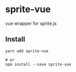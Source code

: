 # sprite-vue

vue wrapper for sprite.js

## Install

```
yarn add sprite-vue

# or
npm install --save sprite-vue
```

